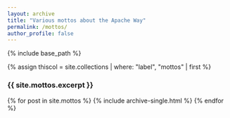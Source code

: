 ```yaml
---
layout: archive
title: "Various mottos about the Apache Way"
permalink: /mottos/
author_profile: false
---
```


{% include base_path %}

{% assign thiscol = site.collections | where: "label", "mottos" | first %}
<h3>{{ site.mottos.excerpt }}</h3>

{% for post in site.mottos %}
  {% include archive-single.html %}
{% endfor %}